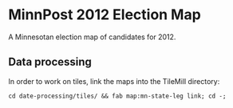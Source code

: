 # MinnPost 2012 Election Map

A Minnesotan election map of candidates for 2012.

## Data processing

In order to work on tiles, link the maps into the TileMill directory:

```
cd date-processing/tiles/ && fab map:mn-state-leg link; cd -;
```
